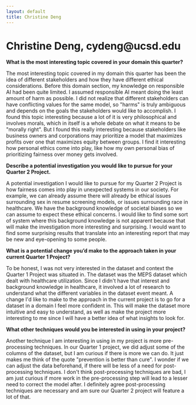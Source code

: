 ```yaml
---
layout: default
title: Christine Deng
---
```

<div class="blurb">
	<h1>Christine Deng, cydeng@ucsd.edu</h1>
	<p><b>What is the most interesting topic covered in your domain this quarter?</b></p>
	<p>The most interesting topic covered in my domain this quarter has been the idea of different stakeholders and how they have different ethical considerations. Before this domain section, my knowledge on responsible AI had been quite limited. I assumed responsible AI meant doing the least amount of harm as possible. I did not realize that different stakeholders can have conflicting values for the same model, so "harms" is truly ambiguous and depends on the goals the stakeholders would like to accomplish. I found this topic interesting because a lot of it is very philosophical and involves morals, which in itself is a whole debate on what it means to be "morally right". But I found this really interesting because stakeholders like business owners and corporations may prioritize a model that maximizes profits over one that maximizes equity between groups. I find it interesting how personal ethics come into play, like how my own personal bias of prioritizing fairness over money gets involved.</p>
	<p><b>Describe a potential investigation you would like to pursue for your Quarter 2 Project.</b></p>
	<p>A potential investigation I would like to pursue for my Quarter 2 Project is how fairness comes into play in unexpected systems in our society. For example, we can already assume there will already be ethical issues surrounding sex in resume screening models, or issues surrounding race in healthcare. We have the background knowledge of societal biases so we can assume to expect these ethical concerns. I would like to find some sort of system where this background knowledge is not apparent because that will make the investigation more interesting and surprising. I would want to find some surprising results that translate into an interesting report that may be new and eye-opening to some people.</p>
 	<p><b>What is a potential change you’d make to the approach taken in your current Quarter 1 Project?</b></p>
	<p>To be honest, I was not very interested in the dataset and context the Quarter 1 Project was situated in. The dataset was the MEPS dataset which dealt with healthcare utilization. Since I didn't have that interest and background knowledge in healthcare, it involved a lot of research to understand what the different variables in the dataset event meant. A change I'd like to make to the approach in the current project is to go for a dataset in a domain I feel more confident in. This will make the dataset more intuitive and easy to understand, as well as make the project more interesting to me since I will have a better idea of what insights to look for.</p>
	<p><b>What other techniques would you be interested in using in your project?</b></p>
 	<p>Another technique I am interesting in using in my project is more pre-processing techniques. In our Quarter 1 project, we did adjust some of the columns of the dataset, but I am curious if there is more we can do. It just makes me think of the quote "prevention is better than cure". I wonder if we can adjust the data beforehand, if there will be less of a need for post-processing techniques. I don't think post-processing techniques are bad, I am just curious if more work in the pre-processing step will lead to a lesser need to correct the model after. I definitely agree post-processing techniques are necessary and am sure our Quarter 2 project will feature a lot of that.</p>

</div><!-- /.blurb -->
